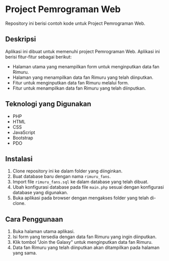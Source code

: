 # Project Pemrograman Web

Repository ini berisi contoh kode untuk Project Pemrograman Web.

## Deskripsi

Aplikasi ini dibuat untuk memenuhi project Pemrograman Web. Aplikasi ini berisi fitur-fitur sebagai berikut:

* Halaman utama yang menampilkan form untuk menginputkan data fan Rimuru.
* Halaman yang menampilkan data fan Rimuru yang telah diinputkan.
* Fitur untuk menginputkan data fan Rimuru melalui form.
* Fitur untuk menampilkan data fan Rimuru yang telah diinputkan.

## Teknologi yang Digunakan

* PHP
* HTML
* CSS
* JavaScript
* Bootstrap
* PDO

## Instalasi

1. Clone repository ini ke dalam folder yang diinginkan.
2. Buat database baru dengan nama `rimuru_fans`.
3. Import file `rimuru_fans.sql` ke dalam database yang telah dibuat.
4. Ubah konfigurasi database pada file `main.php` sesuai dengan konfigurasi database yang digunakan.
5. Buka aplikasi pada browser dengan mengakses folder yang telah di-clone.

## Cara Penggunaan

1. Buka halaman utama aplikasi.
2. Isi form yang tersedia dengan data fan Rimuru yang ingin diinputkan.
3. Klik tombol "Join the Galaxy" untuk menginputkan data fan Rimuru.
4. Data fan Rimuru yang telah diinputkan akan ditampilkan pada halaman yang sama.
